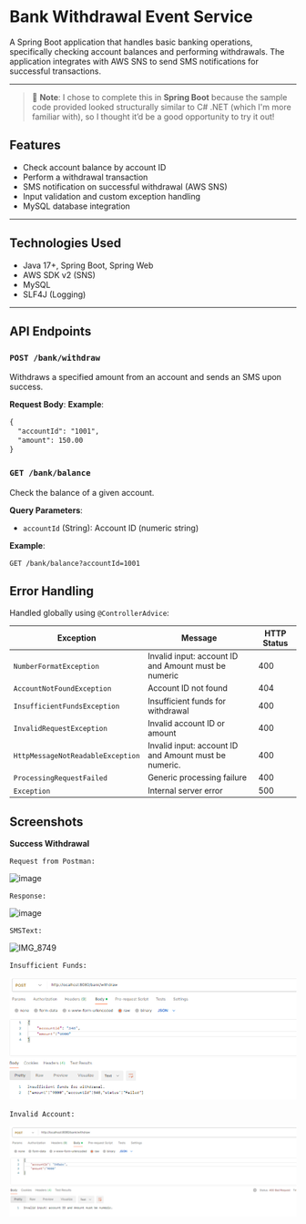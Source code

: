 # Bank Withdrawal Event Service

A Spring Boot application that handles basic banking operations, specifically checking account balances and performing withdrawals. The application integrates with AWS SNS to send SMS notifications for successful transactions.

---
> 📝 **Note**: I chose to complete this in **Spring Boot** because the sample code provided looked structurally similar to C# .NET (which I'm more familiar with), so I thought it’d be a good opportunity to try it out!

## Features

-  Check account balance by account ID
-  Perform a withdrawal transaction
-  SMS notification on successful withdrawal (AWS SNS)
-  Input validation and custom exception handling
-  MySQL database integration

---

## Technologies Used

- Java 17+, Spring Boot, Spring Web
- AWS SDK v2 (SNS)
- MySQL
- SLF4J (Logging)

---

## API Endpoints
### `POST /bank/withdraw`

Withdraws a specified amount from an account and sends an SMS upon success.

**Request Body**:
**Example**:
```http
{
  "accountId": "1001",
  "amount": 150.00
}
```

### `GET /bank/balance`

Check the balance of a given account.

**Query Parameters**:
- `accountId` (String): Account ID (numeric string)

**Example**:
```http
GET /bank/balance?accountId=1001
```

## Error Handling

Handled globally using `@ControllerAdvice`:

| Exception                          | Message                                               | HTTP Status |
|-----------------------------------|-------------------------------------------------------|-------------|
| `NumberFormatException`           | Invalid input: account ID and Amount must be numeric | 400         |
| `AccountNotFoundException`        | Account ID not found                                 | 404         |
| `InsufficientFundsException`      | Insufficient funds for withdrawal                    | 400         |
| `InvalidRequestException`         | Invalid account ID or amount                         | 400         |
| `HttpMessageNotReadableException` | Invalid input: account ID and Amount must be numeric.| 400         |
| `ProcessingRequestFailed`         | Generic processing failure                           | 400         |
| `Exception`                       | Internal server error                                | 500         |

## Screenshots
**Success Withdrawal**
```
Request from Postman:
```
![image](https://github.com/user-attachments/assets/854f94d5-4c77-4385-b485-d042d478d10e)
```
Response:
```
![image](https://github.com/user-attachments/assets/8517d810-b9b5-416e-817a-cbeb6c66ba14)
```
SMSText:
```
![IMG_8749](https://github.com/user-attachments/assets/6fd2fd89-7c7f-47d3-b75f-7b5f485bc448)
``` 
Insufficient Funds:
```
![img.png](img.png)
```
Invalid Account:
```
![img_1.png](img_1.png)



